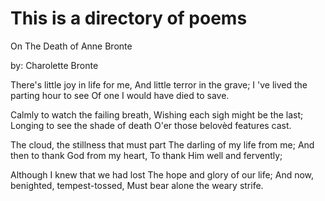 # This is a directory of poems


On The Death of Anne Bronte 

by: Charolette Bronte

There's little joy in life for me,
      And little terror in the grave;
I 've lived the parting hour to see
      Of one I would have died to save.

Calmly to watch the failing breath,
      Wishing each sigh might be the last;
Longing to see the shade of death
      O'er those belovèd features cast.

The cloud, the stillness that must part
      The darling of my life from me;
And then to thank God from my heart,
      To thank Him well and fervently;

Although I knew that we had lost
      The hope and glory of our life;
And now, benighted, tempest-tossed,
      Must bear alone the weary strife.